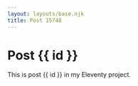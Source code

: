 ```yaml
---
layout: layouts/base.njk
title: Post 15748
---
```


# Post {{ id }}

This is post {{ id }} in my Eleventy project.
